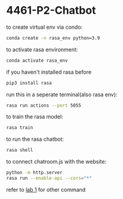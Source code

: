 # 4461-P2-Chatbot

to create virtual env via condo:
```bash
conda create -n rasa_env python=3.9
```

to activate rasa environment:
```bash
conda activate rasa_env  
```
if you haven't installed rasa before
```bash
pip3 install rasa
```
run this in a seperate terminal(also rasa env):
```bash
rasa run actions --port 5055
```

to train the rasa model:
```bash
rasa train
```

to run the rasa chatbot:
```bash
rasa shell
```

to connect chatroom.js with the website:
```bash
python -m http.server
rasa run --enable-api --cors="*"
```

refer to [lab 1](https://github.com/Dingdong-LIU/Lab1_Chatbot_Rasa) for other command
